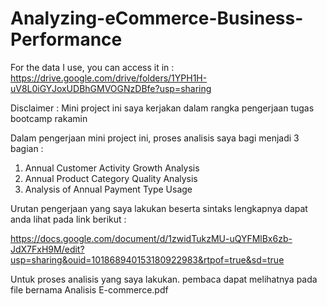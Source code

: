 # Analyzing-eCommerce-Business-Performance
For the data I use, you can access it in : 
https://drive.google.com/drive/folders/1YPH1H-uV8L0iGYJoxUDBhGMVOGNzDBfe?usp=sharing

Disclaimer : Mini project ini saya kerjakan dalam rangka pengerjaan tugas bootcamp rakamin
 
Dalam pengerjaan mini project ini, proses analisis saya bagi menjadi 3 bagian :
 
 1. Annual Customer Activity Growth Analysis
 2. Annual Product Category Quality Analysis
 3. Analysis of Annual Payment Type Usage
 
Urutan pengerjaan yang saya lakukan beserta sintaks lengkapnya dapat anda lihat pada link berikut : 

https://docs.google.com/document/d/1zwidTukzMU-uQYFMlBx6zb-JdX7FxH9M/edit?usp=sharing&ouid=101868940153180922983&rtpof=true&sd=true

Untuk proses analisis yang saya lakukan. pembaca dapat melihatnya pada file bernama Analisis E-commerce.pdf

